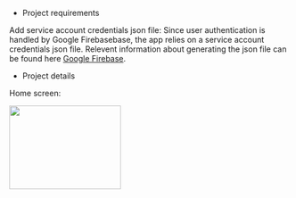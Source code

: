 - Project requirements

Add service account credentials json file:
    Since user authentication is handled by Google Firebasebase, the app relies on a service account credentials json file.
    Relevent information about generating the json file can be found here [Google Firebase](https://firebase.google.com/docs/cloud-messaging/auth-server#:~:text=To%20authenticate%20a%20service%20account,confirm%20by%20clicking%20Generate%20Key).

- Project details

Home screen:

<img src="[https://your-image-url.type](https://github.com/RaySD03/CarWash/assets/113494325/e899f891-9987-4032-bd1b-efa4123ae026)" width="200" height="150">

